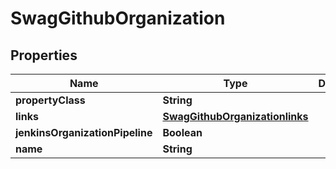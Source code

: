
# SwagGithubOrganization

## Properties
Name | Type | Description | Notes
------------ | ------------- | ------------- | -------------
**propertyClass** | **String** |  |  [optional]
**links** | [**SwagGithubOrganizationlinks**](SwagGithubOrganizationlinks.md) |  |  [optional]
**jenkinsOrganizationPipeline** | **Boolean** |  |  [optional]
**name** | **String** |  |  [optional]



